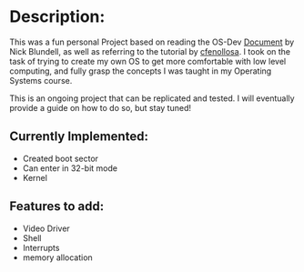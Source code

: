 # Description:
This was a fun personal Project based on reading the OS-Dev [Document](http://www.cs.bham.ac.uk/~exr/lectures/opsys/10_11/lectures/os-dev.pdf) by Nick Blundell, as well as referring to the tutorial by [cfenollosa](https://github.com/cfenollosa/os-tutorial). I took on the task of trying to create my own OS to get more comfortable with low level computing, and fully grasp the concepts I was taught in my Operating Systems course.

This is an ongoing project that can be replicated and tested. I will eventually provide a guide on how to do so, but stay tuned!

## Currently Implemented:
* Created boot sector
* Can enter in 32-bit mode
* Kernel

## Features to add:
* Video Driver
* Shell
* Interrupts
* memory allocation

